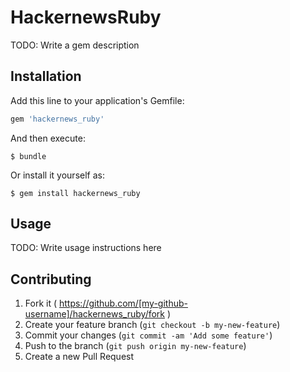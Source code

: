# HackernewsRuby

TODO: Write a gem description

## Installation

Add this line to your application's Gemfile:

```ruby
gem 'hackernews_ruby'
```

And then execute:

    $ bundle

Or install it yourself as:

    $ gem install hackernews_ruby

## Usage

TODO: Write usage instructions here

## Contributing

1. Fork it ( https://github.com/[my-github-username]/hackernews_ruby/fork )
2. Create your feature branch (`git checkout -b my-new-feature`)
3. Commit your changes (`git commit -am 'Add some feature'`)
4. Push to the branch (`git push origin my-new-feature`)
5. Create a new Pull Request
